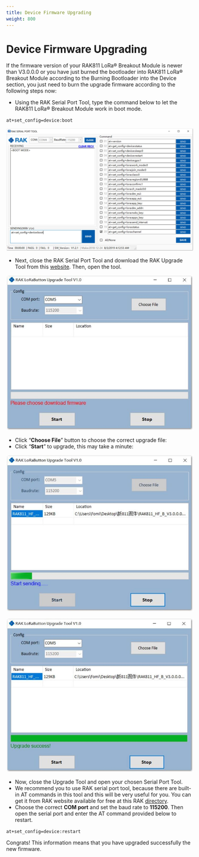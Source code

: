 ```yaml
---
title: Device Firmware Upgrading
weight: 800
---
```


# Device Firmware Upgrading

If the firmware version of your RAK811 LoRa® Breakout Module is newer than V3.0.0.0 or you have just burned the bootloader into RAK811 LoRa® Breakout Module according to the Burning Bootloader into the Device section, you just need to burn the upgrade firmware according to the following steps now:

* Using the RAK Serial Port Tool, type the command below to let the RAK811 LoRa® Breakout Module work in boot mode.
```
at+set_config=device:boot
```

![Figure 1: Boot Mode](images/firmwarebootmode.jpg)

* Next, close the RAK Serial Port Tool and download the RAK Upgrade Tool from this [website](https://downloads.rakwireless.com/en/LoRa/RAK612-LoRaButton/Tools/). Then, open the tool.
 
![Figure 2: File Choosing](images/filechoosing.jpg)

* Click “**Choose File**” button to choose the correct upgrade file:
* Click “**Start**” to upgrade, this may take a minute:

![Figure 3: Upgrade Start](images/start.jpg)

![Figure 4: Upgrade Success](images/upgradesuccess.jpg)

* Now, close the Upgrade Tool and open your chosen Serial Port Tool.
* We recommend you to use RAK serial port tool, because there are built-in AT commands in this tool and this will be very useful for you. You can get it from RAK website available for free at this RAK [directory](https://downloads.rakwireless.com/en/LoRa/Tools/).
* Choose the correct **COM port** and set the baud rate to **115200**. Then open the serial port and enter the AT command provided below to restart.
```
at+set_config=device:restart
```

Congrats! This information means that you have upgraded successfully the new firmware.